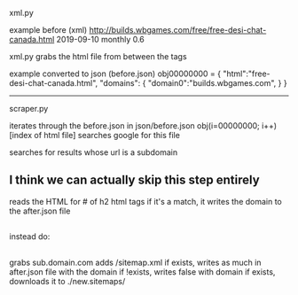 

xml.py

example before (xml)
<url>
<loc>
http://builds.wbgames.com/free/free-desi-chat-canada.html
</loc>
<lastmod>2019-09-10</lastmod>
<changefreq>monthly</changefreq>
<priority>0.6</priority>
</url>

xml.py grabs the html file from between the <loc> tags

example converted to json (before.json)
obj00000000 = {
   "html":"free-desi-chat-canada.html",
   "domains": {
      "domain0":"builds.wbgames.com",
   }
}

------------

scraper.py

iterates through the before.json in json/before.json
obj(i=00000000; i++)[index of html file]
searches google for this file

searches for results whose url is a subdomain

## I think we can actually skip this step entirely
reads the HTML for # of h2 html tags
if it's a match, it writes the domain to the after.json file
##
instead do:
##
grabs sub.domain.com 
adds /sitemap.xml
if exists, writes as much in after.json file with the domain
if !exists, writes false with domain
if exists, downloads it to ./new.sitemaps/
